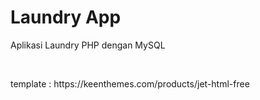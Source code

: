 # Laundry App
Aplikasi Laundry PHP dengan MySQL

<br>
<p>template : https://keenthemes.com/products/jet-html-free</p>
